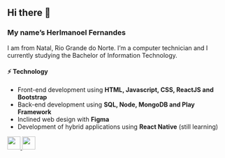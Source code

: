 ## Hi there 👋

### My name’s Herlmanoel Fernandes

I am from Natal, Rio Grande do Norte. I’m a computer technician and I currently studying the Bachelor of Information Technology.

#### ⚡ Technology  
- Front-end development using **HTML, Javascript, CSS, ReactJS and Bootstrap**
- Back-end development using **SQL, Node, MongoDB and Play Framework**
- Inclined web design with **Figma**
- Development of hybrid applications using **React Native** (still learning)


<p>
    <a href="https://instagram.com/herlmanoel"> 
        <img height = "30" src = "https://github.com/stephenajulu/WaylonWalker/blob/main/icon/instagram.jpg?raw=true"> 
    </a> 
    <a href="https://www.linkedin.com/in/herlmanoel-fernandes-barbosa-3561771a7/"> 
        <img height = "30" src = "https://github.com/stephenajulu/WaylonWalker/blob/main/icon/linkedin.png?raw=true "> 
    </a>
</p>

